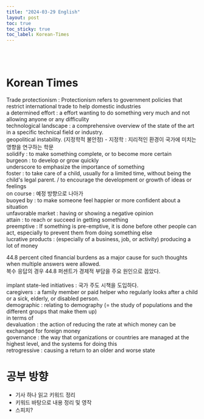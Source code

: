 ```yaml
---
title: "2024-03-29 English"
layout: post
toc: true
toc_sticky: true
toc_label: Korean-Times
---
```


<Br><br>

# Korean Times

Trade protectionism : Protectionism refers to government policies that restrict international trade to help domestic industries <br>
a determined effort : a effort wanting to do something very much and not allowing anyone or any difficulity <br>
technological landscape : a comprehensive overview of the state of the art in a specific technical field or industry. <br>
geopolitical instability. (지정학적 불안정) - 지정학 : 지리적인 환경이 국가에 미치는 영향을 연구하는 학문 <br>
solidify : to make something complete, or to become more certain<br>
burgeon : to develop or grow quickly <br>
underscore to emphasize the importance of something <br>
foster : to take care of a child, usually for a limited time, without being the child's legal parent. / to encourage the development or growth of ideas or feelings  <br>
on course : 예정 방향으로 나아가 <br>
buoyed by : to make someone feel happier or more confident about a situation <br>
unfavorable market : having or showing a negative opinion  <br>
attain : to reach or succeed in getting something <br>
preemptive : If something is pre-emptive, it is done before other people can act, especially to prevent them from doing something else <br>
lucrative products : (especially of a business, job, or activity) producing a lot of money <br>


44.8 percent cited financial burdens as a major cause for such thoughts when multiple answers were allowed. <br>
복수 응답의 경우 44.8 퍼센트가 경제적 부담을 주요 원인으로 꼽았다. <br>
<br>
implant state-led initiatives : 국가 주도 시책을 도입하다. <br>
caregivers : a family member or paid helper who regularly looks after a child or a sick, elderly, or disabled person. <br>
demographic : relating to demography (= the study of populations and the different groups that make them up) <br>
in terms of <Br>
devaluation : the action of reducing the rate at which money can be exchanged for foreign money <br>
governance : the way that organizations or countries are managed at the highest level, and the systems for doing this <br>
retrogressive : causing a return to an older and worse state


# 공부 방향
- 기사 하나 읽고 키워드 정리
- 키워드 바탕으로 내용 정리 및 영작
- 스피치?